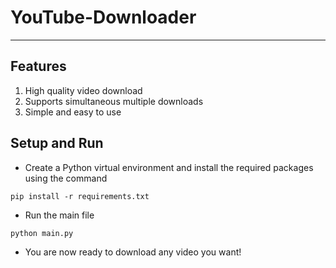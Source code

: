 # YouTube-Downloader

---
##  Features
1. High quality video download
2. Supports simultaneous multiple downloads
3. Simple and easy to use


## Setup and Run
- Create a Python virtual environment and install the required packages using the command 
```
pip install -r requirements.txt
```
- Run the main file
```
python main.py
```
- You are now ready to download any video you want!

